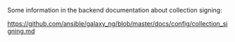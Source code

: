 Some information in the backend documentation about collection signing:

https://github.com/ansible/galaxy_ng/blob/master/docs/config/collection_signing.md